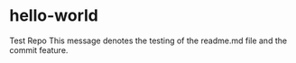 # hello-world
Test Repo
This message denotes the testing of the readme.md file and the commit feature.
